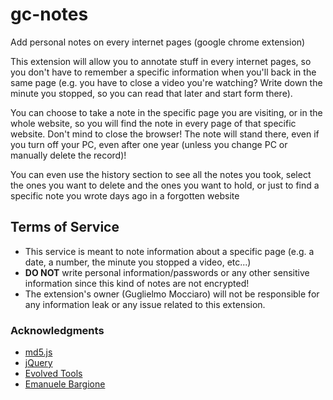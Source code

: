 # gc-notes
Add personal notes on every internet pages (google chrome extension)

This extension will allow you to annotate stuff in every internet pages, so you don't have to remember a specific information when you'll back in the same page (e.g. you have to close a video you're watching? Write down the minute you stopped, so you can read that later and start form there).

You can choose to take a note in the specific page you are visiting, or in the whole website, so you will find the note in every page of that specific website. Don't mind to close the browser! The note will stand there, even if you turn off your PC, even after one year (unless you change PC or manually delete the record)!

You can even use the history section to see all the notes you took, select the ones you want to delete and the ones you want to hold, or just to find a specific note you wrote days ago in a forgotten website

## Terms of Service

* This service is meant to note information about a specific page (e.g. a date, a number, the minute you stopped a video, etc...)
* **DO NOT** write personal information/passwords or any other sensitive information since this kind of notes are not encrypted!
* The extension's owner (Guglielmo Mocciaro) will not be responsible for any information leak or any issue related to this extension.

### Acknowledgments

* [md5.js](https://www.npmjs.com/package/js-md5)
* [jQuery](https://jquery.com/)
* [Evolved Tools](https://github.com/fcroce/evolved_tools)
* [Emanuele Bargione](https://www.linkedin.com/in/emanuele-bargione-23231b78/)